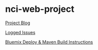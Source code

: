 # nci-web-project

[Project Blog](https://oneillal.github.io/nci-web-project/)

[Logged Issues](https://github.com/oneillal/nci-web-project/issues?utf8=%E2%9C%93&q=is%3Aissue)

[Bluemix Deploy & Maven Build Instructions](https://github.com/oneillal/nci-web-project/blob/master/docs/Bluemix_Maven.md)

